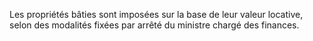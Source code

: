 Les propriétés bâties sont imposées sur la base de leur valeur locative, selon des modalités fixées par arrêté du ministre chargé des finances.